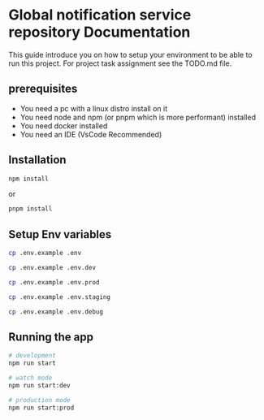 # Global notification service repository Documentation

This guide introduce you on how to setup your environment to be able to run this project. For project task assignment see the TODO.md file.

## prerequisites

- You need a pc with a linux distro install on it
- You need node and npm (or pnpm which is more performant) installed
- You need docker installed
- You need an IDE (VsCode Recommended)

## Installation

```bash
npm install 
```

or

```bash
pnpm install
```

## Setup Env variables

```bash
cp .env.example .env

cp .env.example .env.dev

cp .env.example .env.prod

cp .env.example .env.staging

cp .env.example .env.debug
```

## Running the app

```bash
# development
npm run start

# watch mode
npm run start:dev

# production mode
npm run start:prod
```
